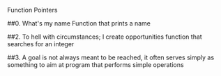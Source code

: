 Function Pointers

##0. What's my name
Function that prints a name

##2. To hell with circumstances; I create opportunities
function that searches for an integer

##3. A goal is not always meant to be reached, it often serves simply as something to aim at
program that performs simple operations
